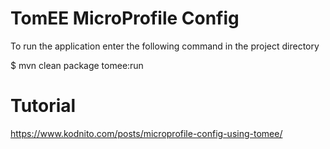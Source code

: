 # TomEE MicroProfile Config

To run the application enter the following command in the project directory

$ mvn clean package tomee:run

# Tutorial

https://www.kodnito.com/posts/microprofile-config-using-tomee/
